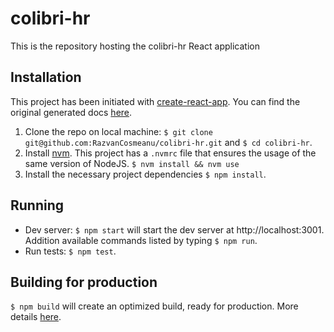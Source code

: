 # colibri-hr

This is the repository hosting the colibri-hr React application

## Installation

This project has been initiated with [create-react-app](https://github.com/facebook/create-react-app#creating-an-app). You can find the original generated docs [here](docs/README.md).

1. Clone the repo on local machine: `$ git clone git@github.com:RazvanCosmeanu/colibri-hr.git` and `$ cd colibri-hr`.
2. Install [nvm](https://github.com/nvm-sh/nvm). This project has a `.nvmrc` file that ensures the usage of the same version of NodeJS.
   `$ nvm install && nvm use`
3. Install the necessary project dependencies `$ npm install`.

## Running

- Dev server: `$ npm start` will start the dev server at http://localhost:3001. Addition available commands listed by typing `$ npm run`.
- Run tests: `$ npm test`.

## Building for production

`$ npm build` will create an optimized build, ready for production. More details [here](docs/README.md).
